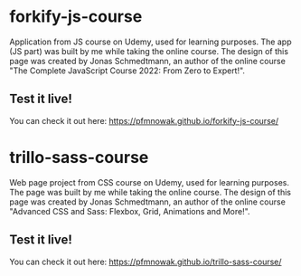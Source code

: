 # forkify-js-course

Application from JS course on Udemy, used for learning purposes.
The app (JS part) was built by me while taking the online course.
The design of this page was created by Jonas Schmedtmann, an author of the online course "The Complete JavaScript Course 2022: From Zero to Expert!".

## Test it live!

You can check it out here:
https://pfmnowak.github.io/forkify-js-course/

# trillo-sass-course

Web page project from CSS course on Udemy, used for learning purposes.
The page was built by me while taking the online course.
The design of this page was created by Jonas Schmedtmann, an author of the online course "Advanced CSS and Sass: Flexbox, Grid, Animations and More!".

## Test it live!

You can check it out here:
https://pfmnowak.github.io/trillo-sass-course/
